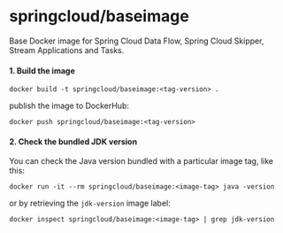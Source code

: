 # springcloud/baseimage

Base Docker image for Spring Cloud Data Flow, Spring Cloud Skipper, Stream Applications and Tasks.

#### 1. Build the image

```
docker build -t springcloud/baseimage:<tag-version> . 
``` 

publish the image to DockerHub: 
```
docker push springcloud/baseimage:<tag-version> 
``` 


#### 2. Check the bundled JDK version

You can check the Java version bundled with a particular image tag, like this:

```
docker run -it --rm springcloud/baseimage:<image-tag> java -version
```

or by retrieving the `jdk-version` image label:

```
docker inspect springcloud/baseimage:<image-tag> | grep jdk-version
```
